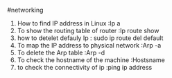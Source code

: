 #networking

1) 	How to find IP address in Linux
     :Ip a
2)	To show the routing table of router 
     :Ip route show
3)	how to detelet defauly Ip
	: sudo ip route del default 
4)	To map the IP address to physical network 
     :Arp -a
5)	To delete the Arp table 
     :Arp -d
6)	To check the hostname of the machine 
     :Hostsname
7)	to check the connectivity of ip
     :ping ip address
  	
  	




